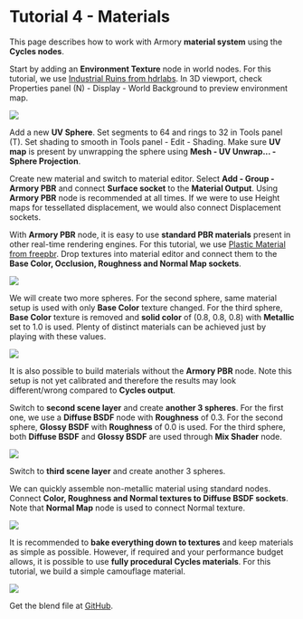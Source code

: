 # Tutorial 4 - Materials

This page describes how to work with Armory **material system** using the **Cycles nodes**.

Start by adding an **Environment Texture** node in world nodes. For this tutorial, we use [Industrial Ruins from hdrlabs](http://www.hdrlabs.com/sibl/archive.html). In 3D viewport, check Properties panel (N) - Display - World Background to preview environment map.

![](img/scene4/1.jpg)

Add a new **UV Sphere**. Set segments to 64 and rings to 32 in Tools panel (T). Set shading to smooth in Tools panel - Edit - Shading. Make sure **UV map** is present by unwrapping the sphere using **Mesh - UV Unwrap... - Sphere Projection**.

Create new material and switch to material editor. Select **Add - Group - Armory PBR** and connect **Surface socket** to the **Material Output**. Using **Armory PBR** node is recommended at all times. If we were to use Height maps for tessellated displacement, we would also connect Displacement sockets.

With **Armory PBR** node, it is easy to use **standard PBR materials** present in other real-time rendering engines.
For this tutorial, we use [Plastic Material from freepbr](http://freepbr.com/materials/worn-scuffed-plastic-pbr-material/). Drop textures into material editor and connect them to the **Base Color, Occlusion, Roughness and Normal Map sockets**.

![](img/scene4/2.jpg)

We will create two more spheres. For the second sphere, same material setup is used with only **Base Color** texture changed. For the third sphere, **Base Color** texture is removed and **solid color** of (0.8, 0.8, 0.8) with **Metallic** set to 1.0 is used. Plenty of distinct materials can be achieved just by playing with these values.

![](img/scene4/3.jpg)

It is also possible to build materials without the **Armory PBR** node. Note this setup is not yet calibrated and therefore the results may look different/wrong compared to **Cycles output**.

Switch to **second scene layer** and create **another 3 spheres**. For the first one, we use a **Diffuse BSDF** node with **Roughness** of 0.3. For the second sphere, **Glossy BSDF** with **Roughness** of 0.0 is used. For the third sphere, both **Diffuse BSDF** and **Glossy BSDF** are used through **Mix Shader** node.

![](img/scene4/4.jpg)

Switch to **third scene layer** and create another 3 spheres.

We can quickly assemble non-metallic material using standard nodes. Connect **Color, Roughness and Normal textures to Diffuse BSDF sockets**. Note that **Normal Map** node is used to connect Normal texture.

![](img/scene4/5.jpg)

It is recommended to **bake everything down to textures** and keep materials as simple as possible. However, if required and your performance budget allows, it is possible to use **fully procedural Cycles materials**. For this tutorial, we build a simple camouflage material. 

![](img/scene4/7.jpg)

Get the blend file at [GitHub](https://github.com/armory3d/armory_examples/tree/master/tutorial4).

